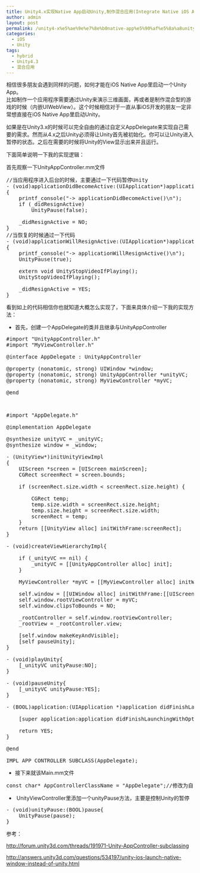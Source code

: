 ```yaml
---
title: Unity4.x实现Native App启动Unity,制作混合应用(Integrate Native iOS App into Unity App)
author: admin
layout: post
permalink: /unity4-x%e5%ae%9e%e7%8e%b0native-app%e5%90%af%e5%8a%a8unity%e5%88%b6%e4%bd%9c%e6%b7%b7%e5%90%88%e5%ba%94%e7%94%a8integrate-native-ios-app-into-unity-app/
categories:
  - iOS
  - Unity
tags:
  - hybrid
  - Unity4.3
  - 混合应用
---
```

相信很多朋友会遇到同样的问题，如何才能在iOS Native App里启动一个Unity App。  
比如制作一个应用程序需要通过Unity来演示三维画面，再或者是制作混合型的游戏的时候（内嵌UIWebView）。这个时候相信对于一直从事iOS开发的朋友一定非常想直接在iOS Native App里启动Unity。

如果是在Unity3.x的时候可以完全自由的通过自定义AppDelegate来实现自己需要的需求。然而从4.x之后Unity必须得让Unity首先被初始化。你可以让Unity进入暂停的状态。之后在需要的时候将Unity的View显示出来并且运行。

下面简单说明一下我的实现逻辑：

首先观察一下UnityAppController.mm文件

<pre class="lang:default decode:true">//当应用程序进入后台的时候，主要通过一下代码暂停Unity
- (void)applicationDidBecomeActive:(UIApplication*)application
{
	printf_console("-&gt; applicationDidBecomeActive()\n");
	if (_didResignActive)
		UnityPause(false);

	_didResignActive = NO;
}
//当恢复的时候通过一下代码
- (void)applicationWillResignActive:(UIApplication*)application
{
	printf_console("-&gt; applicationWillResignActive()\n");
	UnityPause(true);

	extern void UnityStopVideoIfPlaying();
	UnityStopVideoIfPlaying();

	_didResignActive = YES;
}</pre>

<!--more-->

看到如上的代码相信你也就知道大概怎么实现了，下面来具体介绍一下我的实现方法：

  * 首先，创建一个AppDelegate的类并且继承与UnityAppController

<pre class="lang:default decode:true" title="AppDelegate.h">#import "UnityAppController.h"
#import "MyViewController.h"

@interface AppDelegate : UnityAppController

@property (nonatomic, strong) UIWindow *window;
@property (nonatomic, strong) UnityAppController *unityVC;
@property (nonatomic, strong) MyViewController *myVC;

@end</pre>

&nbsp;

<pre class="lang:default decode:true" title="AppDelegate.m">#import "AppDelegate.h"

@implementation AppDelegate

@synthesize unityVC = _unityVC;
@synthesize window = _window;

- (UnityView*)initUnityViewImpl
{
    UIScreen *screen = [UIScreen mainScreen];
    CGRect screenRect = screen.bounds; 

    if (screenRect.size.width &lt; screenRect.size.height) {

        CGRect temp;
        temp.size.width = screenRect.size.height;
        temp.size.height = screenRect.size.width;
        screenRect = temp;
    }
    return [[UnityView alloc] initWithFrame:screenRect];
}

- (void)createViewHierarchyImpl{

    if (_unityVC == nil) { 
        _unityVC = [[UnityAppController alloc] init];
    }

    MyViewController *myVC = [[MyViewController alloc] initWithNibName:@"MyViewController" bundle:[NSBundle mainBundle]];

    self.window = [[UIWindow alloc] initWithFrame:[[UIScreen mainScreen] bounds]];
    self.window.rootViewController = myVC;
    self.window.clipsToBounds = NO;

    _rootController = self.window.rootViewController;
    _rootView = _rootController.view;

    [self.window makeKeyAndVisible];
    [self pauseUnity];
}

- (void)playUnity{
    [_unityVC unityPause:NO];
}

- (void)pauseUnity{
    [_unityVC unityPause:YES];
}

- (BOOL)application:(UIApplication *)application didFinishLaunchingWithOptions:(NSDictionary *)launchOptions{

    [super application:application didFinishLaunchingWithOptions:launchOptions];

    return YES;
}

@end

IMPL_APP_CONTROLLER_SUBCLASS(AppDelegate);</pre>

  * 接下来就该Main.mm文件

<pre class="lang:default decode:true" title="Main.mm">const char* AppControllerClassName = "AppDelegate";//修改为自己的实现的AppDelegate类</pre>

  *  UnityViewController里添加一个unityPause方法，主要是控制Unity的暂停

<pre class="lang:default decode:true">- (void)unityPause:(BOOL)pause{
    UnityPause(pause);
}</pre>

参考：

http://forum.unity3d.com/threads/191971-Unity-AppController-subclassing

http://answers.unity3d.com/questions/534197/unity-ios-launch-native-window-instead-of-unity.html